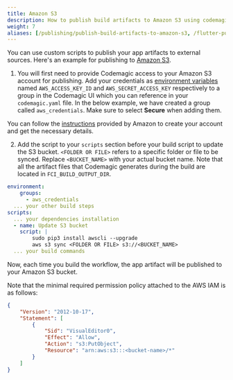 ```yaml
---
title: Amazon S3
description: How to publish build artifacts to Amazon S3 using codemagic.yaml
weight: 7
aliases: [/publishing/publish-build-artifacts-to-amazon-s3, /flutter-publishing/publish-build-artifacts-to-amazon-s3, /knowledge-base/publish-build-artifacts-to-amazon-s3]
---
```


You can use custom scripts to publish your app artifacts to external sources. Here's an example for publishing to [Amazon S3](https://aws.amazon.com/s3/).

1.  You will first need to provide Codemagic access to your Amazon S3 account for publishing. Add your credentials as [environment variables](..variables/environment-variable-groups) named `AWS_ACCESS_KEY_ID` and `AWS_SECRET_ACCESS_KEY` respectively to a group in the Codemagic UI which you can reference in your `codemagic.yaml` file. In the below example, we have created a group called `aws_credentials`. Make sure to select **Secure** when adding them.

You can follow the [instructions](https://aws.amazon.com/getting-started/hands-on/backup-to-s3-cli/) provided by Amazon to create your account and get the necessary details.

2.  Add the script to your `scripts` section before your build script to update the S3 bucket. `<FOLDER OR FILE>` refers to a specific folder or file to be synced. Replace `<BUCKET_NAME>` with your actual bucket name. Note that all the artifact files that Codemagic generates during the build are located in `FCI_BUILD_OUTPUT_DIR`.

```yaml
environment:
    groups:
      - aws_credentials
  ... your other build steps
scripts:
  ... your dependencies installation
  - name: Update S3 bucket
    script: |
        sudo pip3 install awscli --upgrade
        aws s3 sync <FOLDER OR FILE> s3://<BUCKET_NAME>
  ... your build commands
```

Now, each time you build the workflow, the app artifact will be published to your Amazon S3 bucket.

Note that the minimal required permission policy attached to the AWS IAM is as follows:

```JSON
{
    "Version": "2012-10-17",
    "Statement": [
        {
            "Sid": "VisualEditor0",
            "Effect": "Allow",
            "Action": "s3:PutObject",
            "Resource": "arn:aws:s3:::<bucket-name>/*"
        }
    ]
}
```
